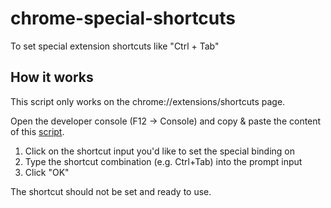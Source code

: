 # chrome-special-shortcuts
To set special extension shortcuts like "Ctrl + Tab"

## How it works

This script only works on the chrome://extensions/shortcuts page.

Open the developer console (F12 -> Console) and copy & paste the content of this [script](./special-shortcuts.js).

1. Click on the shortcut input you'd like to set the special binding on
2. Type the shortcut combination (e.g. Ctrl+Tab) into the prompt input
3. Click "OK"

The shortcut should not be set and ready to use.
